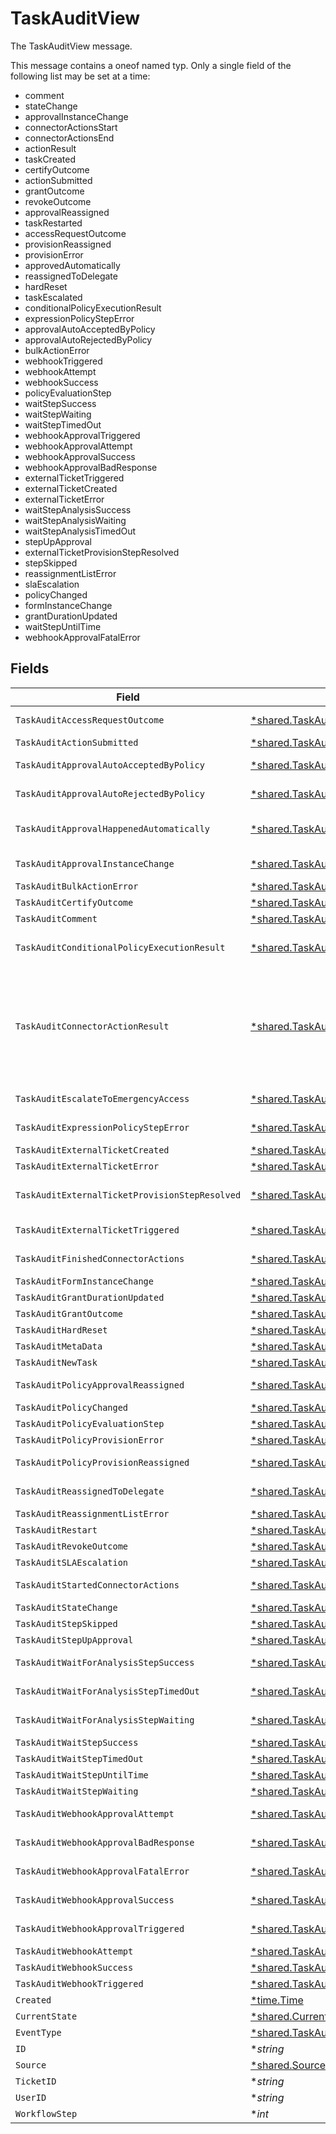 # TaskAuditView

The TaskAuditView message.

This message contains a oneof named typ. Only a single field of the following list may be set at a time:
  - comment
  - stateChange
  - approvalInstanceChange
  - connectorActionsStart
  - connectorActionsEnd
  - actionResult
  - taskCreated
  - certifyOutcome
  - actionSubmitted
  - grantOutcome
  - revokeOutcome
  - approvalReassigned
  - taskRestarted
  - accessRequestOutcome
  - provisionReassigned
  - provisionError
  - approvedAutomatically
  - reassignedToDelegate
  - hardReset
  - taskEscalated
  - conditionalPolicyExecutionResult
  - expressionPolicyStepError
  - approvalAutoAcceptedByPolicy
  - approvalAutoRejectedByPolicy
  - bulkActionError
  - webhookTriggered
  - webhookAttempt
  - webhookSuccess
  - policyEvaluationStep
  - waitStepSuccess
  - waitStepWaiting
  - waitStepTimedOut
  - webhookApprovalTriggered
  - webhookApprovalAttempt
  - webhookApprovalSuccess
  - webhookApprovalBadResponse
  - externalTicketTriggered
  - externalTicketCreated
  - externalTicketError
  - waitStepAnalysisSuccess
  - waitStepAnalysisWaiting
  - waitStepAnalysisTimedOut
  - stepUpApproval
  - externalTicketProvisionStepResolved
  - stepSkipped
  - reassignmentListError
  - slaEscalation
  - policyChanged
  - formInstanceChange
  - grantDurationUpdated
  - waitStepUntilTime
  - webhookApprovalFatalError



## Fields

| Field                                                                                                                                                                                         | Type                                                                                                                                                                                          | Required                                                                                                                                                                                      | Description                                                                                                                                                                                   |
| --------------------------------------------------------------------------------------------------------------------------------------------------------------------------------------------- | --------------------------------------------------------------------------------------------------------------------------------------------------------------------------------------------- | --------------------------------------------------------------------------------------------------------------------------------------------------------------------------------------------- | --------------------------------------------------------------------------------------------------------------------------------------------------------------------------------------------- |
| `TaskAuditAccessRequestOutcome`                                                                                                                                                               | [*shared.TaskAuditAccessRequestOutcome](../../../pkg/models/shared/taskauditaccessrequestoutcome.md)                                                                                          | :heavy_minus_sign:                                                                                                                                                                            | The TaskAuditAccessRequestOutcome message.                                                                                                                                                    |
| `TaskAuditActionSubmitted`                                                                                                                                                                    | [*shared.TaskAuditActionSubmitted](../../../pkg/models/shared/taskauditactionsubmitted.md)                                                                                                    | :heavy_minus_sign:                                                                                                                                                                            | The TaskAuditActionSubmitted message.                                                                                                                                                         |
| `TaskAuditApprovalAutoAcceptedByPolicy`                                                                                                                                                       | [*shared.TaskAuditApprovalAutoAcceptedByPolicy](../../../pkg/models/shared/taskauditapprovalautoacceptedbypolicy.md)                                                                          | :heavy_minus_sign:                                                                                                                                                                            | The TaskAuditApprovalAutoAcceptedByPolicy message.                                                                                                                                            |
| `TaskAuditApprovalAutoRejectedByPolicy`                                                                                                                                                       | [*shared.TaskAuditApprovalAutoRejectedByPolicy](../../../pkg/models/shared/taskauditapprovalautorejectedbypolicy.md)                                                                          | :heavy_minus_sign:                                                                                                                                                                            | The TaskAuditApprovalAutoRejectedByPolicy message.                                                                                                                                            |
| `TaskAuditApprovalHappenedAutomatically`                                                                                                                                                      | [*shared.TaskAuditApprovalHappenedAutomatically](../../../pkg/models/shared/taskauditapprovalhappenedautomatically.md)                                                                        | :heavy_minus_sign:                                                                                                                                                                            | The TaskAuditApprovalHappenedAutomatically message.                                                                                                                                           |
| `TaskAuditApprovalInstanceChange`                                                                                                                                                             | [*shared.TaskAuditApprovalInstanceChange](../../../pkg/models/shared/taskauditapprovalinstancechange.md)                                                                                      | :heavy_minus_sign:                                                                                                                                                                            | The TaskAuditApprovalInstanceChange message.                                                                                                                                                  |
| `TaskAuditBulkActionError`                                                                                                                                                                    | [*shared.TaskAuditBulkActionError](../../../pkg/models/shared/taskauditbulkactionerror.md)                                                                                                    | :heavy_minus_sign:                                                                                                                                                                            | The TaskAuditBulkActionError message.                                                                                                                                                         |
| `TaskAuditCertifyOutcome`                                                                                                                                                                     | [*shared.TaskAuditCertifyOutcome](../../../pkg/models/shared/taskauditcertifyoutcome.md)                                                                                                      | :heavy_minus_sign:                                                                                                                                                                            | The TaskAuditCertifyOutcome message.                                                                                                                                                          |
| `TaskAuditComment`                                                                                                                                                                            | [*shared.TaskAuditComment](../../../pkg/models/shared/taskauditcomment.md)                                                                                                                    | :heavy_minus_sign:                                                                                                                                                                            | The TaskAuditComment message.                                                                                                                                                                 |
| `TaskAuditConditionalPolicyExecutionResult`                                                                                                                                                   | [*shared.TaskAuditConditionalPolicyExecutionResult](../../../pkg/models/shared/taskauditconditionalpolicyexecutionresult.md)                                                                  | :heavy_minus_sign:                                                                                                                                                                            | The TaskAuditConditionalPolicyExecutionResult message.                                                                                                                                        |
| `TaskAuditConnectorActionResult`                                                                                                                                                              | [*shared.TaskAuditConnectorActionResult](../../../pkg/models/shared/taskauditconnectoractionresult.md)                                                                                        | :heavy_minus_sign:                                                                                                                                                                            | The TaskAuditConnectorActionResult message.<br/><br/>This message contains a oneof named result. Only a single field of the following list may be set at a time:<br/>  - success<br/>  - error<br/>  - cancelled<br/> |
| `TaskAuditEscalateToEmergencyAccess`                                                                                                                                                          | [*shared.TaskAuditEscalateToEmergencyAccess](../../../pkg/models/shared/taskauditescalatetoemergencyaccess.md)                                                                                | :heavy_minus_sign:                                                                                                                                                                            | The TaskAuditEscalateToEmergencyAccess message.                                                                                                                                               |
| `TaskAuditExpressionPolicyStepError`                                                                                                                                                          | [*shared.TaskAuditExpressionPolicyStepError](../../../pkg/models/shared/taskauditexpressionpolicysteperror.md)                                                                                | :heavy_minus_sign:                                                                                                                                                                            | The TaskAuditExpressionPolicyStepError message.                                                                                                                                               |
| `TaskAuditExternalTicketCreated`                                                                                                                                                              | [*shared.TaskAuditExternalTicketCreated](../../../pkg/models/shared/taskauditexternalticketcreated.md)                                                                                        | :heavy_minus_sign:                                                                                                                                                                            | The TaskAuditExternalTicketCreated message.                                                                                                                                                   |
| `TaskAuditExternalTicketError`                                                                                                                                                                | [*shared.TaskAuditExternalTicketError](../../../pkg/models/shared/taskauditexternalticketerror.md)                                                                                            | :heavy_minus_sign:                                                                                                                                                                            | The TaskAuditExternalTicketError message.                                                                                                                                                     |
| `TaskAuditExternalTicketProvisionStepResolved`                                                                                                                                                | [*shared.TaskAuditExternalTicketProvisionStepResolved](../../../pkg/models/shared/taskauditexternalticketprovisionstepresolved.md)                                                            | :heavy_minus_sign:                                                                                                                                                                            | The TaskAuditExternalTicketProvisionStepResolved message.                                                                                                                                     |
| `TaskAuditExternalTicketTriggered`                                                                                                                                                            | [*shared.TaskAuditExternalTicketTriggered](../../../pkg/models/shared/taskauditexternaltickettriggered.md)                                                                                    | :heavy_minus_sign:                                                                                                                                                                            | The TaskAuditExternalTicketTriggered message.                                                                                                                                                 |
| `TaskAuditFinishedConnectorActions`                                                                                                                                                           | [*shared.TaskAuditFinishedConnectorActions](../../../pkg/models/shared/taskauditfinishedconnectoractions.md)                                                                                  | :heavy_minus_sign:                                                                                                                                                                            | The TaskAuditFinishedConnectorActions message.                                                                                                                                                |
| `TaskAuditFormInstanceChange`                                                                                                                                                                 | [*shared.TaskAuditFormInstanceChange](../../../pkg/models/shared/taskauditforminstancechange.md)                                                                                              | :heavy_minus_sign:                                                                                                                                                                            | The TaskAuditFormInstanceChange message.                                                                                                                                                      |
| `TaskAuditGrantDurationUpdated`                                                                                                                                                               | [*shared.TaskAuditGrantDurationUpdated](../../../pkg/models/shared/taskauditgrantdurationupdated.md)                                                                                          | :heavy_minus_sign:                                                                                                                                                                            | The TaskAuditGrantDurationUpdated message.                                                                                                                                                    |
| `TaskAuditGrantOutcome`                                                                                                                                                                       | [*shared.TaskAuditGrantOutcome](../../../pkg/models/shared/taskauditgrantoutcome.md)                                                                                                          | :heavy_minus_sign:                                                                                                                                                                            | The TaskAuditGrantOutcome message.                                                                                                                                                            |
| `TaskAuditHardReset`                                                                                                                                                                          | [*shared.TaskAuditHardReset](../../../pkg/models/shared/taskaudithardreset.md)                                                                                                                | :heavy_minus_sign:                                                                                                                                                                            | The TaskAuditHardReset message.                                                                                                                                                               |
| `TaskAuditMetaData`                                                                                                                                                                           | [*shared.TaskAuditMetaData](../../../pkg/models/shared/taskauditmetadata.md)                                                                                                                  | :heavy_minus_sign:                                                                                                                                                                            | The TaskAuditMetaData message.                                                                                                                                                                |
| `TaskAuditNewTask`                                                                                                                                                                            | [*shared.TaskAuditNewTask](../../../pkg/models/shared/taskauditnewtask.md)                                                                                                                    | :heavy_minus_sign:                                                                                                                                                                            | The TaskAuditNewTask message.                                                                                                                                                                 |
| `TaskAuditPolicyApprovalReassigned`                                                                                                                                                           | [*shared.TaskAuditPolicyApprovalReassigned](../../../pkg/models/shared/taskauditpolicyapprovalreassigned.md)                                                                                  | :heavy_minus_sign:                                                                                                                                                                            | The TaskAuditPolicyApprovalReassigned message.                                                                                                                                                |
| `TaskAuditPolicyChanged`                                                                                                                                                                      | [*shared.TaskAuditPolicyChanged](../../../pkg/models/shared/taskauditpolicychanged.md)                                                                                                        | :heavy_minus_sign:                                                                                                                                                                            | The TaskAuditPolicyChanged message.                                                                                                                                                           |
| `TaskAuditPolicyEvaluationStep`                                                                                                                                                               | [*shared.TaskAuditPolicyEvaluationStep](../../../pkg/models/shared/taskauditpolicyevaluationstep.md)                                                                                          | :heavy_minus_sign:                                                                                                                                                                            | The TaskAuditPolicyEvaluationStep message.                                                                                                                                                    |
| `TaskAuditPolicyProvisionError`                                                                                                                                                               | [*shared.TaskAuditPolicyProvisionError](../../../pkg/models/shared/taskauditpolicyprovisionerror.md)                                                                                          | :heavy_minus_sign:                                                                                                                                                                            | The TaskAuditPolicyProvisionError message.                                                                                                                                                    |
| `TaskAuditPolicyProvisionReassigned`                                                                                                                                                          | [*shared.TaskAuditPolicyProvisionReassigned](../../../pkg/models/shared/taskauditpolicyprovisionreassigned.md)                                                                                | :heavy_minus_sign:                                                                                                                                                                            | The TaskAuditPolicyProvisionReassigned message.                                                                                                                                               |
| `TaskAuditReassignedToDelegate`                                                                                                                                                               | [*shared.TaskAuditReassignedToDelegate](../../../pkg/models/shared/taskauditreassignedtodelegate.md)                                                                                          | :heavy_minus_sign:                                                                                                                                                                            | The TaskAuditReassignedToDelegate message.                                                                                                                                                    |
| `TaskAuditReassignmentListError`                                                                                                                                                              | [*shared.TaskAuditReassignmentListError](../../../pkg/models/shared/taskauditreassignmentlisterror.md)                                                                                        | :heavy_minus_sign:                                                                                                                                                                            | The TaskAuditReassignmentListError message.                                                                                                                                                   |
| `TaskAuditRestart`                                                                                                                                                                            | [*shared.TaskAuditRestart](../../../pkg/models/shared/taskauditrestart.md)                                                                                                                    | :heavy_minus_sign:                                                                                                                                                                            | The TaskAuditRestart message.                                                                                                                                                                 |
| `TaskAuditRevokeOutcome`                                                                                                                                                                      | [*shared.TaskAuditRevokeOutcome](../../../pkg/models/shared/taskauditrevokeoutcome.md)                                                                                                        | :heavy_minus_sign:                                                                                                                                                                            | The TaskAuditRevokeOutcome message.                                                                                                                                                           |
| `TaskAuditSLAEscalation`                                                                                                                                                                      | [*shared.TaskAuditSLAEscalation](../../../pkg/models/shared/taskauditslaescalation.md)                                                                                                        | :heavy_minus_sign:                                                                                                                                                                            | The TaskAuditSLAEscalation message.                                                                                                                                                           |
| `TaskAuditStartedConnectorActions`                                                                                                                                                            | [*shared.TaskAuditStartedConnectorActions](../../../pkg/models/shared/taskauditstartedconnectoractions.md)                                                                                    | :heavy_minus_sign:                                                                                                                                                                            | The TaskAuditStartedConnectorActions message.                                                                                                                                                 |
| `TaskAuditStateChange`                                                                                                                                                                        | [*shared.TaskAuditStateChange](../../../pkg/models/shared/taskauditstatechange.md)                                                                                                            | :heavy_minus_sign:                                                                                                                                                                            | The TaskAuditStateChange message.                                                                                                                                                             |
| `TaskAuditStepSkipped`                                                                                                                                                                        | [*shared.TaskAuditStepSkipped](../../../pkg/models/shared/taskauditstepskipped.md)                                                                                                            | :heavy_minus_sign:                                                                                                                                                                            | The TaskAuditStepSkipped message.                                                                                                                                                             |
| `TaskAuditStepUpApproval`                                                                                                                                                                     | [*shared.TaskAuditStepUpApproval](../../../pkg/models/shared/taskauditstepupapproval.md)                                                                                                      | :heavy_minus_sign:                                                                                                                                                                            | The TaskAuditStepUpApproval message.                                                                                                                                                          |
| `TaskAuditWaitForAnalysisStepSuccess`                                                                                                                                                         | [*shared.TaskAuditWaitForAnalysisStepSuccess](../../../pkg/models/shared/taskauditwaitforanalysisstepsuccess.md)                                                                              | :heavy_minus_sign:                                                                                                                                                                            | The TaskAuditWaitForAnalysisStepSuccess message.                                                                                                                                              |
| `TaskAuditWaitForAnalysisStepTimedOut`                                                                                                                                                        | [*shared.TaskAuditWaitForAnalysisStepTimedOut](../../../pkg/models/shared/taskauditwaitforanalysissteptimedout.md)                                                                            | :heavy_minus_sign:                                                                                                                                                                            | The TaskAuditWaitForAnalysisStepTimedOut message.                                                                                                                                             |
| `TaskAuditWaitForAnalysisStepWaiting`                                                                                                                                                         | [*shared.TaskAuditWaitForAnalysisStepWaiting](../../../pkg/models/shared/taskauditwaitforanalysisstepwaiting.md)                                                                              | :heavy_minus_sign:                                                                                                                                                                            | The TaskAuditWaitForAnalysisStepWaiting message.                                                                                                                                              |
| `TaskAuditWaitStepSuccess`                                                                                                                                                                    | [*shared.TaskAuditWaitStepSuccess](../../../pkg/models/shared/taskauditwaitstepsuccess.md)                                                                                                    | :heavy_minus_sign:                                                                                                                                                                            | The TaskAuditWaitStepSuccess message.                                                                                                                                                         |
| `TaskAuditWaitStepTimedOut`                                                                                                                                                                   | [*shared.TaskAuditWaitStepTimedOut](../../../pkg/models/shared/taskauditwaitsteptimedout.md)                                                                                                  | :heavy_minus_sign:                                                                                                                                                                            | The TaskAuditWaitStepTimedOut message.                                                                                                                                                        |
| `TaskAuditWaitStepUntilTime`                                                                                                                                                                  | [*shared.TaskAuditWaitStepUntilTime](../../../pkg/models/shared/taskauditwaitstepuntiltime.md)                                                                                                | :heavy_minus_sign:                                                                                                                                                                            | The TaskAuditWaitStepUntilTime message.                                                                                                                                                       |
| `TaskAuditWaitStepWaiting`                                                                                                                                                                    | [*shared.TaskAuditWaitStepWaiting](../../../pkg/models/shared/taskauditwaitstepwaiting.md)                                                                                                    | :heavy_minus_sign:                                                                                                                                                                            | The TaskAuditWaitStepWaiting message.                                                                                                                                                         |
| `TaskAuditWebhookApprovalAttempt`                                                                                                                                                             | [*shared.TaskAuditWebhookApprovalAttempt](../../../pkg/models/shared/taskauditwebhookapprovalattempt.md)                                                                                      | :heavy_minus_sign:                                                                                                                                                                            | The TaskAuditWebhookApprovalAttempt message.                                                                                                                                                  |
| `TaskAuditWebhookApprovalBadResponse`                                                                                                                                                         | [*shared.TaskAuditWebhookApprovalBadResponse](../../../pkg/models/shared/taskauditwebhookapprovalbadresponse.md)                                                                              | :heavy_minus_sign:                                                                                                                                                                            | The TaskAuditWebhookApprovalBadResponse message.                                                                                                                                              |
| `TaskAuditWebhookApprovalFatalError`                                                                                                                                                          | [*shared.TaskAuditWebhookApprovalFatalError](../../../pkg/models/shared/taskauditwebhookapprovalfatalerror.md)                                                                                | :heavy_minus_sign:                                                                                                                                                                            | The TaskAuditWebhookApprovalFatalError message.                                                                                                                                               |
| `TaskAuditWebhookApprovalSuccess`                                                                                                                                                             | [*shared.TaskAuditWebhookApprovalSuccess](../../../pkg/models/shared/taskauditwebhookapprovalsuccess.md)                                                                                      | :heavy_minus_sign:                                                                                                                                                                            | The TaskAuditWebhookApprovalSuccess message.                                                                                                                                                  |
| `TaskAuditWebhookApprovalTriggered`                                                                                                                                                           | [*shared.TaskAuditWebhookApprovalTriggered](../../../pkg/models/shared/taskauditwebhookapprovaltriggered.md)                                                                                  | :heavy_minus_sign:                                                                                                                                                                            | The TaskAuditWebhookApprovalTriggered message.                                                                                                                                                |
| `TaskAuditWebhookAttempt`                                                                                                                                                                     | [*shared.TaskAuditWebhookAttempt](../../../pkg/models/shared/taskauditwebhookattempt.md)                                                                                                      | :heavy_minus_sign:                                                                                                                                                                            | The TaskAuditWebhookAttempt message.                                                                                                                                                          |
| `TaskAuditWebhookSuccess`                                                                                                                                                                     | [*shared.TaskAuditWebhookSuccess](../../../pkg/models/shared/taskauditwebhooksuccess.md)                                                                                                      | :heavy_minus_sign:                                                                                                                                                                            | The TaskAuditWebhookSuccess message.                                                                                                                                                          |
| `TaskAuditWebhookTriggered`                                                                                                                                                                   | [*shared.TaskAuditWebhookTriggered](../../../pkg/models/shared/taskauditwebhooktriggered.md)                                                                                                  | :heavy_minus_sign:                                                                                                                                                                            | The TaskAuditWebhookTriggered message.                                                                                                                                                        |
| `Created`                                                                                                                                                                                     | [*time.Time](https://pkg.go.dev/time#Time)                                                                                                                                                    | :heavy_minus_sign:                                                                                                                                                                            | N/A                                                                                                                                                                                           |
| `CurrentState`                                                                                                                                                                                | [*shared.CurrentState](../../../pkg/models/shared/currentstate.md)                                                                                                                            | :heavy_minus_sign:                                                                                                                                                                            | The currentState field.                                                                                                                                                                       |
| `EventType`                                                                                                                                                                                   | [*shared.TaskAuditViewEventType](../../../pkg/models/shared/taskauditvieweventtype.md)                                                                                                        | :heavy_minus_sign:                                                                                                                                                                            | The eventType field.                                                                                                                                                                          |
| `ID`                                                                                                                                                                                          | **string*                                                                                                                                                                                     | :heavy_minus_sign:                                                                                                                                                                            | The id field.                                                                                                                                                                                 |
| `Source`                                                                                                                                                                                      | [*shared.Source](../../../pkg/models/shared/source.md)                                                                                                                                        | :heavy_minus_sign:                                                                                                                                                                            | The source field.                                                                                                                                                                             |
| `TicketID`                                                                                                                                                                                    | **string*                                                                                                                                                                                     | :heavy_minus_sign:                                                                                                                                                                            | The ticketId field.                                                                                                                                                                           |
| `UserID`                                                                                                                                                                                      | **string*                                                                                                                                                                                     | :heavy_minus_sign:                                                                                                                                                                            | The userId field.                                                                                                                                                                             |
| `WorkflowStep`                                                                                                                                                                                | **int*                                                                                                                                                                                        | :heavy_minus_sign:                                                                                                                                                                            | The workflowStep field.                                                                                                                                                                       |